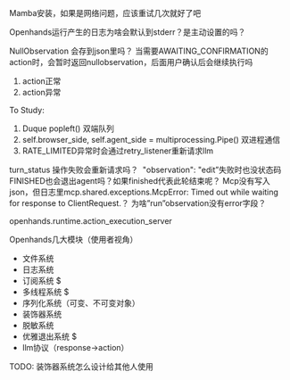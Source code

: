 Mamba安装，如果是网络问题，应该重试几次就好了吧

Openhands运行产生的日志为啥会默认到stderr？是主动设置的吗？

NullObservation 会存到json里吗？
当需要AWAITING_CONFIRMATION的action时，会暂时返回nullobservation，后面用户确认后会继续执行吗


1. action正常
2. action异常

To Study:
1. Duque popleft() 双端队列
2. self.browser_side, self.agent_side = multiprocessing.Pipe() 双进程通信
3. RATE_LIMITED异常时会通过retry_listener重新请求llm


turn_status
操作失败会重新请求吗？
 "observation": "edit”失败时也没状态码
FINISHED也会退出agent吗？如果finished代表此轮结束呢？
Mcp没有写入json，但日志里mcp.shared.exceptions.McpError: Timed out while waiting for response to ClientRequest.？
为啥”run”observation没有error字段？

openhands.runtime.action_execution_server



Openhands几大模块（使用者视角）
- 文件系统
- 日志系统
- 订阅系统 $
- 多线程系统 $
- 序列化系统（可变、不可变对象）
- 装饰器系统
- 脱敏系统
- 优雅退出系统 $
- llm协议（response->action）

TODO: 装饰器系统怎么设计给其他人使用